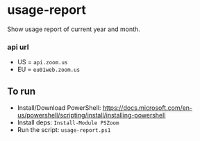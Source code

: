 # usage-report
Show usage report of current year and month.

### api url
* US = `api.zoom.us`
* EU = `eu01web.zoom.us`

## To run
* Install/Download PowerShell: https://docs.microsoft.com/en-us/powershell/scripting/install/installing-powershell
* Install deps:
`Install-Module PSZoom`
* Run the script:
`usage-report.ps1`
